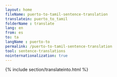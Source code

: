 ```yaml
---
layout: home
fileName: puerto-to-tamil-sentence-translation
translatein: puerto_to_tamil
folderName : translate
lang: en
from: es
to: ta
langName : puerto-to
permalink: /puerto-to-tamil-sentence-translation
tool: sentence-translations
nointernationalization: true
---
```

{% include section/translateinto.html %}
